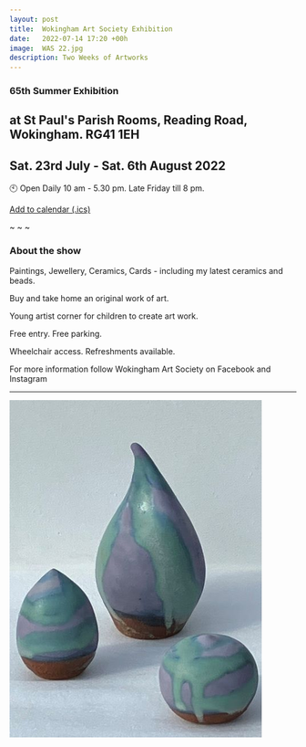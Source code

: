 ```yaml
---
layout: post
title:  Wokingham Art Society Exhibition
date:   2022-07-14 17:20 +00h
image:  WAS 22.jpg
description: Two Weeks of Artworks
---
```


### 65th Summer Exhibition

## at St Paul's Parish Rooms, Reading Road, Wokingham. RG41 1EH

## Sat. 23rd July - Sat. 6th August 2022

🕙 Open Daily 10 am - 5.30 pm. Late Friday till 8 pm.

[Add to calendar (.ics)](/calendar/hats.ics)

~ ~ ~

### About the show

Paintings, Jewellery, Ceramics, Cards - including my latest ceramics and beads.

Buy and take home an original work of art.

Young artist corner for children to create art work.

Free entry. Free parking. 

Wheelchair access. Refreshments available.

For more information follow Wokingham Art Society on Facebook and Instagram

----

![Evolution](/images/Evolution.jpg)
